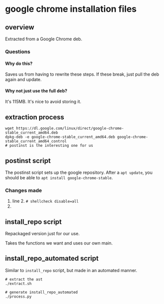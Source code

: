 # google chrome installation files

## overview

Extracted from a Google Chrome deb.

### Questions

#### Why do this?

Saves us from having to rewrite these steps. If these break, just pull the deb again and update.

#### Why not just use the full deb?

It's 115MB. It's nice to avoid storing it.

## extraction process

```
wget https://dl.google.com/linux/direct/google-chrome-stable_current_amd64.deb
dpkg-deb -e google-chrome-stable_current_amd64.deb google-chrome-stable_current_amd64_control
# postinst is the interesting one for us
```

## postinst script

The postinst script sets up the google repository. After a `apt update`, you should
be able to `apt install google-chrome-stable`.

### Changes made

1. line 2. `# shellcheck disable=all`
2.

## install_repo script

Repackaged version just for our use.

Takes the functions we want and uses our own main.

## install_repo_automated script

Similar to `install_repo` script, but made in an automated manner.

```
# extract the ast
./extract.sh

# generate install_repo_automated
./process.py

```
